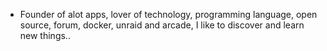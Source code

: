 - Founder of alot apps, lover of technology, programming language, open source, forum, docker, unraid and arcade, I like to discover and learn new things..
  <br>






































































































































































































































































































































































































